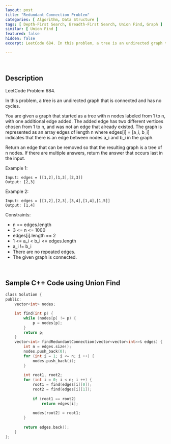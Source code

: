 ```yaml
---
layout: post
title: "Redundant Connection Problem"
categories: [ Algorithm, Data Structure ]
tags: [ Depth-First Search, Breadth-First Search, Union Find, Graph ]
similar: [ Union Find ]
featured: false
hidden: false
excerpt: LeetCode 684. In this problem, a tree is an undirected graph that is connected and has no cycles.

---
```


<br />

## Description

LeetCode Problem 684.

In this problem, a tree is an undirected graph that is connected and has no cycles.

You are given a graph that started as a tree with n nodes labeled from 1 to n, with one additional edge added. The added edge has two different vertices chosen from 1 to n, and was not an edge that already existed. The graph is represented as an array edges of length n where edges[i] = [a_i, b_i] indicates that there is an edge between nodes a_i and b_i in the graph.

Return an edge that can be removed so that the resulting graph is a tree of n nodes. If there are multiple answers, return the answer that occurs last in the input.

Example 1: 
```
Input: edges = [[1,2],[1,3],[2,3]]
Output: [2,3]
```

Example 2: 
```
Input: edges = [[1,2],[2,3],[3,4],[1,4],[1,5]]
Output: [1,4]
```

Constraints:
* n == edges.length
* 3 <= n <= 1000
* edges[i].length == 2
* 1 <= a_i < b_i <= edges.length
* a_i != b_i
* There are no repeated edges.
* The given graph is connected.

<br />

## Sample C++ Code using Union Find


```c
class Solution {
public:
    vector<int> nodes;

    int find(int p) {
        while (nodes[p] != p) {
            p = nodes[p];
        }
        return p;
    }
    vector<int> findRedundantConnection(vector<vector<int>>& edges) {
        int n = edges.size();
        nodes.push_back(0);
        for (int i = 1; i <= n; i ++) {
            nodes.push_back(i);
        }
        
        int root1, root2;
        for (int i = 0; i < n; i ++) {
            root1 = find(edges[i][0]);
            root2 = find(edges[i][1]);
            
            if (root1 == root2)
                return edges[i];
            
            nodes[root2] = root1;
        }
        
        return edges.back();
    }
};
```


